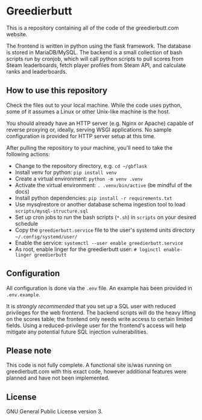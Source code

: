 # Greedierbutt
This is a repository containing all of the code of the greedierbutt.com website.

The frontend is written in python using the flask framework. The database is stored in MariaDB/MySQL. The backend is a small collection of bash scripts run by cronjob, which will call python scripts to pull scores from Steam leaderboards, fetch player profiles from Steam API, and calculate ranks and leaderboards.

## How to use this repository
Check the files out to your local machine. While the code uses python, some of it assumes a Linux or other Unix-like machine is the host.

You should already have an HTTP server (e.g. Nginx or Apache) capable of reverse proxying or, ideally, serving WSGI applications. No sample configuration is provided for HTTP server setup at this time.

After pulling the repository to your machine, you'll need to take the following actions:

- Change to the repository directory, e.g. `cd ~/gbflask`
- Install venv for python: `pip install venv`
- Create a virtual environment: `python -m venv .venv`
- Activate the virtual environment: `. .venv/bin/active` (be mindful of the docs)
- Install python dependencies: `pip install -r requirements.txt`
- Use mysqlrestore or another database schema ingestion tool to load `scripts/mysql-structure.sql`
- Set up cron jobs to run the bash scripts (`*.sh`) in `scripts` on your desired schedule
- Copy the `greedierbutt.service` file to the user's systemd units directory `~/.config/systemd/user/`
- Enable the service: `systemctl --user enable greedierbutt.service`
- As root, enable linger for the greedierbutt user: `# loginctl enable-linger greedierbutt`

## Configuration
All configuration is done via the `.env` file. An example has been provided in `.env.example`.

It is *strongly recommended* that you set up a SQL user with reduced privileges for the web frontend. The backend scripts will do the heavy lifting on the scores table; the frontend only needs write access to certain limited fields. Using a reduced-privilege user for the frontend's access will help mitigate any potential future SQL injection vulnerabilities.

## Please note
This code is not fully complete. A functional site is/was running on greedierbutt.com with this exact code, however additional features were planned and have not been implemented.

## License
GNU General Public License version 3.